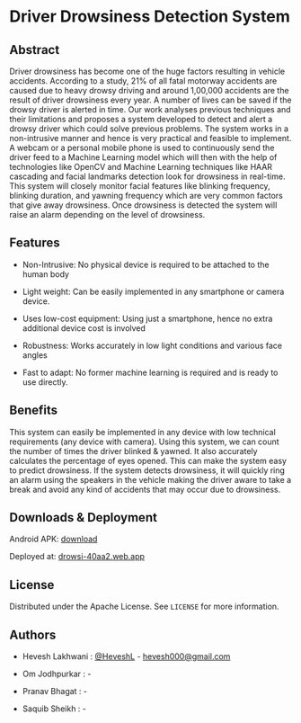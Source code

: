 # Driver Drowsiness Detection System


## Abstract

Driver drowsiness has become one of the huge factors resulting in vehicle accidents. According to a study, 21% of all fatal motorway accidents are caused due to heavy drowsy driving and around 1,00,000 accidents are the result of driver drowsiness every year. A number of lives can be saved if the drowsy driver is alerted in time. Our work analyses previous techniques and their limitations and proposes a system developed to detect and alert a drowsy driver which could solve previous problems. The system works in a non-intrusive manner and hence is very practical and feasible to implement. A webcam or a personal mobile phone is used to continuously send the driver feed to a Machine Learning model which will then with the help of technologies like OpenCV and Machine Learning techniques like HAAR cascading and facial landmarks detection look for drowsiness in real-time. This system will closely monitor facial features like blinking frequency, blinking duration, and yawning frequency which are very common factors that give away drowsiness. Once drowsiness is detected the system will raise an alarm depending on the level of drowsiness.


## Features

- Non-Intrusive: No physical device is required to be attached to the human body

- Light weight: Can be easily implemented in any smartphone or camera device.

- Uses low-cost equipment: Using just a smartphone, hence no extra additional device cost is involved

- Robustness: Works accurately in low light conditions and various face angles

- Fast to adapt: No former machine learning is required and is ready to use directly.


## Benefits

This system can easily be implemented in any device with low technical requirements (any device with camera). Using this system, we can count the number of times the driver blinked & yawned. It also accurately calculates the percentage of eyes opened. This can make the system easy to predict drowsiness. If the system detects drowsiness, it will quickly ring an alarm using the speakers in the vehicle making the driver aware to take a break and avoid any kind of accidents that may occur due to drowsiness.  


## Downloads & Deployment

Android APK: <a href="https://github.com/HeveshL/Driver-Droswsiness-Detection/releases/download/v1.0/app.apk">download</a>

Deployed at: <a href="https://drowsi-40aa2.web.app/">drowsi-40aa2.web.app</a>


## License

Distributed under the Apache License. See `LICENSE` for more information.


## Authors

- Hevesh Lakhwani : <a href= "https://www.github.com/HeveshL">@HeveshL</a> - hevesh000@gmail.com

- Om Jodhpurkar : <a href= ""></a> - 

- Pranav Bhagat : <a href= ""></a> - 

- Saquib Sheikh : <a href= ""></a> - 